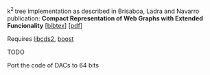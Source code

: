 k<sup>2 </sup>tree implementation as described in Brisaboa, Ladra and Navarro publication:
**Compact Representation of Web Graphs with Extended Funcionality**
\[[bibtex](http://dblp.uni-trier.de/rec/bibtex/journals/is/BrisaboaLN14)\]
\[[pdf](http://www.dcc.uchile.cl/~gnavarro/ps/is13.2.pdf)\]

Requires [libcds2](https://github.com/fclaude/libcds2), [boost](http://www.boost.org/)

TODO

Port the code of DACs to 64 bits
